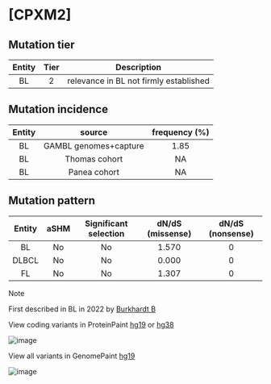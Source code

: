 # [CPXM2]

## Mutation tier

|Entity|Tier|Description                           |
|:------:|:----:|--------------------------------------|
|BL    |2   |relevance in BL not firmly established|
## Mutation incidence

|Entity|source               |frequency (%)|
|:------:|:---------------------:|:-------------:|
|BL    |GAMBL genomes+capture|1.85         |
|BL    |Thomas cohort        |  NA         |
|BL    |Panea cohort         |  NA         |

## Mutation pattern

|Entity|aSHM|Significant selection|dN/dS (missense)|dN/dS (nonsense)|
|:------:|:----:|:---------------------:|:----------------:|:----------------:|
|BL    |No  |No                   |1.570           |0               |
|DLBCL |No  |No                   |0.000           |0               |
|FL    |No  |No                   |1.307           |0               |


> [!NOTE]
> First described in BL in 2022 by [Burkhardt B](https://pubmed.ncbi.nlm.nih.gov/35794096)

View coding variants in ProteinPaint [hg19](https://www.bcgsc.ca/downloads/morinlab/GAMBL/test/genes/CPXM2_protein.html)  or [hg38](https://www.bcgsc.ca/downloads/morinlab/GAMBL/test/genes/CPXM2_protein_hg38.html)

![image](../../images/proteinpaint/CPXM2_NM_198148.svg)

View all variants in GenomePaint [hg19](https://www.bcgsc.ca/downloads/morinlab/GAMBL/test/genes/CPXM2.html)

![image](../../images/proteinpaint/CPXM2.svg)
